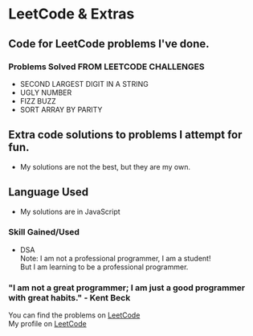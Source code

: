 # LeetCode & Extras

## Code for LeetCode problems I've done.

### Problems Solved FROM LEETCODE CHALLENGES
* SECOND LARGEST DIGIT IN A STRING
* UGLY NUMBER
* FIZZ BUZZ
* SORT ARRAY BY PARITY 

## Extra code solutions to problems I attempt for fun.      

* My solutions are not the best, but they are my own.

## Language Used
* My solutions are in JavaScript

### Skill Gained/Used
* DSA  
Note: I am not a professional programmer, I am a student!    
But I am learning to be a professional programmer.

### "I am not a great programmer; I am just a good programmer with great habits." - Kent Beck   

You can find the problems on [LeetCode](https://leetcode.com/problemset/algorithms/)   
My profile on [LeetCode](https://leetcode.com/meekyberry/)